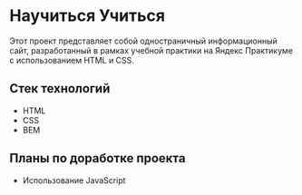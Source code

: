 # Научиться Учиться
Этот проект представляет собой одностраничный информационный сайт, разработанный в рамках учебной практики на Яндекс Практикуме с использованием HTML и CSS.
## Стек технологий
* HTML
* CSS
* BEM
## Планы по доработке проекта
* Использование JavaScript 
